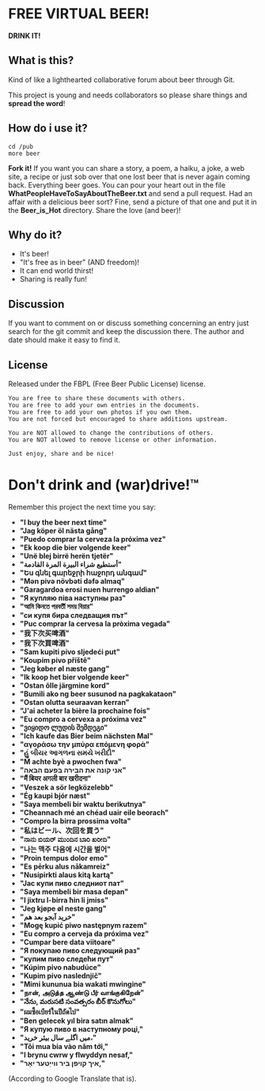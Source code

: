 FREE VIRTUAL BEER!
==================

**DRINK IT!**

What is this?
-------------
Kind of like a lighthearted collaborative forum about beer through Git.

This project is young and needs collaborators so please share things and
**spread the word**!

How do i use it?
----------------
	cd /pub
	more beer

**Fork it!** If you want you can share a story, a poem, a haiku, a joke, a web
site, a recipe or just sob over that one lost beer that is never again coming
back. Everything beer goes. You can pour your heart out in the file
**WhatPeopleHaveToSayAboutTheBeer.txt** and send a pull request. Had an affair
with a delicious beer sort? Fine, send a picture of that one and put it in the
**Beer_is_Hot** directory. Share the love (and beer)!

Why do it?
----------
- It's beer!
- "It's free as in beer" (AND freedom)!
- It can end world thirst!
- Sharing is really fun!

Discussion
----------
If you want to comment on or discuss something concerning an entry just search
for the git commit and keep the discussion there. The author and date should
make it easy to find it.

License
-------
Released under the FBPL (Free Beer Public License) license.

	You are free to share these documents with others.
	You are free to add your own entries in the documents.
	You are free to add your own photos if you own them.
	You are not forced but encouraged to share additions upstream.

	You are NOT allowed to change the contributions of others.
	You are NOT allowed to remove license or other information.

	Just enjoy, share and be nice!

Don't drink and (war)drive!™
============================

Remember this project the next time you say:
- **"I buy the beer next time"**
- **"Jag köper öl nästa gång"**
- **"Puedo comprar la cerveza la próxima vez"**
- **"Ek koop die bier volgende keer"**
- **"Unë blej birrë herën tjetër"**
- **"أستطيع شراء البيرة المرة القادمة"**
- **"Ես գնել գարեջրի հաջորդ անգամ"**
- **"Mən pivə növbəti dəfə almaq"**
- **"Garagardoa erosi nuen hurrengo aldian"**
- **"Я купляю піва наступны раз"**
- **"আমি কিনতে পরবর্তী সময় বিয়ার"**
- **"си купя бира следващия път"**
- **"Puc comprar la cervesa la pròxima vegada"**
- **"我下次买啤酒"**
- **"我下次買啤酒"**
- **"Sam kupiti pivo sljedeći put"**
- **"Koupím pivo příště"**
- **"Jeg køber øl næste gang"**
- **"Ik koop het bier volgende keer"**
- **"Ostan õlle järgmine kord"**
- **"Bumili ako ng beer susunod na pagkakataon"**
- **"Ostan olutta seuraavan kerran"**
- **"J'ai acheter la bière la prochaine fois"**
- **"Eu compro a cervexa a próxima vez"**
- **"ვიყიდო ლუდის შემდეგი"**
- **"Ich kaufe das Bier beim nächsten Mal"**
- **"αγοράσω την μπύρα επόμενη φορά"**
- **"હું બીયર આગળના સમયે ખરીદી"**
- **"M achte byè a pwochen fwa"**
- **"אני קונה את הבירה בפעם הבאה"**
- **"मैं बियर अगली बार खरीदना"**
- **"Veszek a sör legközelebb"**
- **"Ég kaupi bjór næst"**
- **"Saya membeli bir waktu berikutnya"**
- **"Cheannach mé an chéad uair eile beorach"**
- **"Compro la birra prossima volta"**
- **"私はビール、次回を買う"**
- **"ನಾನು ಬಿಯರ್ ಮುಂದಿನ ಬಾರಿ ಖರೀದಿ"**
- **"나는 맥주 다음에 시간을 벌어"**
- **"Proin tempus dolor emo"**
- **"Es pērku alus nākamreiz"**
- **"Nusipirkti alaus kitą kartą"**
- **"Јас купи пиво следниот пат"**
- **"Saya membeli bir masa depan"**
- **"I jixtru l-birra ħin li jmiss"**
- **"Jeg kjøpe øl neste gang"**
- **"خرید آبجو بعد هم"**
- **"Mogę kupić piwo następnym razem"**
- **"Eu compro a cerveja da próxima vez"**
- **"Cumpar bere data viitoare"**
- **"Я покупаю пиво следующий раз"**
- **"купим пиво следећи пут"**
- **"Kúpim pivo nabudúce"**
- **"Kupim pivo naslednjič"**
- **"Mimi kununua bia wakati mwingine"**
- **"நான், அடுத்த ஆண்டு பீர் வாங்குகிறேன்"**
- **"నేను, మరుసటి సంవత్సరం బీర్ కొనుగోలు"**
- **"ผมซื้อเบียร์ในปีถัดไป"**
- **"Ben gelecek yıl bira satın almak"**
- **"Я купую пиво в наступному році,"**
- **"میں اگلے سال بیئر خرید،"**
- **"Tôi mua bia vào năm tới,"**
- **"I brynu cwrw y flwyddyn nesaf,"**
- **"איך קויפן ביר ווייַטער יאָר,"**

(According to Google Translate that is).

